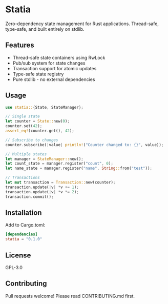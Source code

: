 # Statia

Zero-dependency state management for Rust applications. Thread-safe, type-safe, and built entirely on stdlib.

## Features

- Thread-safe state containers using RwLock
- Pub/sub system for state changes
- Transaction support for atomic updates
- Type-safe state registry
- Pure stdlib - no external dependencies

## Usage

```rust
use statia::{State, StateManager};

// Single state
let counter = State::new(0);
counter.set(42);
assert_eq!(counter.get(), 42);

// Subscribe to changes
counter.subscribe(|value| println!("Counter changed to: {}", value));

// Multiple states
let manager = StateManager::new();
let count_state = manager.register("count", 0);
let name_state = manager.register("name", String::from("test"));

// Transactions
let mut transaction = Transaction::new(counter);
transaction.update(|v| *v += 1);
transaction.update(|v| *v *= 2);
transaction.commit();
```

## Installation

Add to Cargo.toml:
```toml
[dependencies]
statia = "0.1.0"
```

## License

GPL-3.0

## Contributing

Pull requests welcome! Please read CONTRIBUTING.md first.